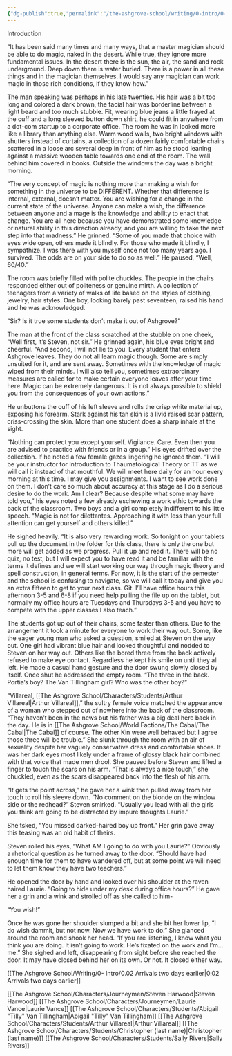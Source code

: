 ```yaml
---
{"dg-publish":true,"permalink":"/the-ashgrove-school/writing/0-intro/0-01-introduction/"}
---
```


Introduction

“It has been said many times and many ways, that a master magician should be able to do magic, naked in the desert. While true, they ignore more fundamental issues. In the desert there is the sun, the air, the sand and rock underground. Deep down there is water buried. There is a power in all these things and in the magician themselves. I would say any magician can work magic in those rich conditions, if they know how.”

The man speaking was perhaps in his late twenties. His hair was a bit too long and colored a dark brown, the facial hair was borderline between a light beard and too much stubble. Fit, wearing blue jeans a little frayed at the cuff and a long sleeved button down shirt, he could fit in anywhere from a dot-com startup to a corporate office. The room he was in looked more like a library than anything else. Warm wood walls, two bright windows with shutters instead of curtains, a collection of a dozen fairly comfortable chairs scattered in a loose arc several deep in front of him as he stood leaning against a massive wooden table towards one end of the room. The wall behind him covered in books. Outside the windows the day was a bright morning. 

“The very concept of magic is nothing more than making a wish for something in the universe to be DIFFERENT. Whether that difference is internal, external, doesn’t matter. You are wishing for a change in the current state of the universe. Anyone can make a wish, the difference between anyone and a mage is the knowledge and ability to enact that change. You are all here because you have demonstrated some knowledge or natural ability in this direction already, and you are willing to take the next step into that madness.” He grinned. “Some of you made that choice with eyes wide open, others made it blindly. For those who made it blindly, I sympathize. I was there with you myself once not too many years ago. I survived. The odds are on your side to do so as well.” He paused, “Well, 60/40.”

The room was briefly filled with polite chuckles. The people in the chairs responded either out of politeness or genuine mirth. A collection of teenagers from a variety of walks of life based on the styles of clothing, jewelry, hair styles. One boy, looking barely past seventeen, raised his hand and he was acknowledged.

“Sir? Is it true some students don’t make it out of Ashgrove?”

The man at the front of the class scratched at the stubble on one cheek, “Well first, it’s Steven, not sir.” He grinned again, his blue eyes bright and cheerful. “And second, I will not lie to you. Every student that enters Ashgrove leaves. They do not all learn magic though. Some are simply unsuited for it, and are sent away. Sometimes with the knowledge of magic wiped from their minds. I will also tell you, sometimes extraordinary measures are called for to make certain everyone leaves after your time here. Magic can be extremely dangerous. It is not always possible to shield you from the consequences of your own actions.”

He unbuttons the cuff of his left sleeve and rolls the crisp white material up, exposing his forearm. Stark against his tan skin is a livid raised scar pattern, criss-crossing the skin. More than one student does a sharp inhale at the sight.

“Nothing can protect you except yourself. Vigilance. Care. Even then you are advised to practice with friends or in a group.” His eyes drifted over the collection. If he noted a few female gazes lingering he ignored them. “I will be your instructor for Introduction to Thaumatological Theory or TT as we will call it instead of that mouthful. We will meet here daily for an hour every morning at this time. I may give you assignments. I want to see work done on them. I don’t care so much about accuracy at this stage as I do a serious desire to do the work. Am I clear? Because despite what some may have told you,” his eyes noted a few already eschewing a work ethic towards the back of the classroom. Two boys and a girl completely indifferent to his little speech. “Magic is not for dilettantes. Approaching it with less than your full attention can get yourself and others killed.” 

He sighed heavily. “It is also very rewarding work. So tonight on your tablets pull up the document in the folder for this class, there is only the one but more will get added as we progress. Pull it up and read it. There will be no quiz, no test, but I will expect you to have read it and be familiar with the terms it defines and we will start working our way through magic theory and spell construction, in general terms. For now, it is the start of the semester and the school is confusing to navigate, so we will call it today and give you an extra fifteen to get to your next class. Git. I’ll have office hours this afternoon 3-5 and 6-8 if you need help pulling the file up on the tablet, but normally my office hours are Tuesdays and Thursdays 3-5 and you have to compete with the upper classes I also teach.”

The students got up out of their chairs, some faster than others. Due to the arrangement it took a minute for everyone to work their way out. Some, like the eager young man who asked a question, smiled at Steven on the way out. One girl had vibrant blue hair and looked thoughtful and nodded to Steven on her way out. Others like the bored three from the back actively refused to make eye contact. Regardless he kept his smile on until they all left. He made a casual hand gesture and the door swung slowly closed by itself. Once shut he addressed the empty room. “The three in the back. Portia’s boy? The Van Tillingham girl? Who was the other boy?”

“Villareal, [[The Ashgrove School/Characters/Students/Arthur Villareal\|Arthur Villareal]],” the sultry female voice matched the appearance of a woman who stepped out of nowhere into the back of the classroom. “They haven’t been in the news but his father was a big deal here back in the day. He is in [[The Ashgrove School/World Factions/The Cabal/The Cabal\|The Cabal]] of course. The other Kin were well behaved but I agree those three will be trouble.” She slunk through the room with an air of sexuality despite her vaguely conservative dress and comfortable shoes. It was her dark eyes most likely under a frame of glossy black hair combined with that voice that made men drool. She paused before Steven and lifted a finger to touch the scars on his arm. “That is always a nice touch,” she chuckled, even as the scars disappeared back into the flesh of his arm. 

“It gets the point across,” he gave her a wink then pulled away from her touch to roll his sleeve down. “No comment on the blonde on the window side or the redhead?” Steven smirked. “Usually you lead with all the girls you think are going to be distracted by impure thoughts Laurie.”

She tsked, “You missed darked-haired boy up front.” Her grin gave away this teasing was an old habit of theirs. 

Steven rolled his eyes, “What AM I going to do with you Laurie?” Obviously a rhetorical question as he turned away to the door. “Should have had enough time for them to have wandered off, but at some point we will need to let them know they have two teachers.”

He opened the door by hand and looked over his shoulder at the raven haired Laurie. “Going to hide under my desk during office hours?” He gave her a grin and a wink and strolled off as she called to him-

“You wish!”

Once he was gone her shoulder slumped a bit and she bit her lower lip, “I do wish dammit, but not now. Now we have work to do.” She glanced around the room and shook her head. “If you are listening, I know what you think you are doing. It isn’t going to work. He’s fixated on the work and I’m… me.” She sighed and left, disappearing from sight before she reached the door. It may have closed behind her on its own. Or not. It closed either way.

[[The Ashgrove School/Writing/0- Intro/0.02 Arrivals two days earlier\|0.02 Arrivals two days earlier]]

[[The Ashgrove School/Characters/Journeymen/Steven Harwood\|Steven Harwood]]
[[The Ashgrove School/Characters/Journeymen/Laurie Vance\|Laurie Vance]]
[[The Ashgrove School/Characters/Students/Abigail "Tilly" Van Tillingham\|Abigail "Tilly" Van Tillingham]]
[[The Ashgrove School/Characters/Students/Arthur Villareal\|Arthur Villareal]]
[[The Ashgrove School/Characters/Students/Christopher (last name)\|Christopher (last name)]]
[[The Ashgrove School/Characters/Students/Sally Rivers\|Sally Rivers]]

